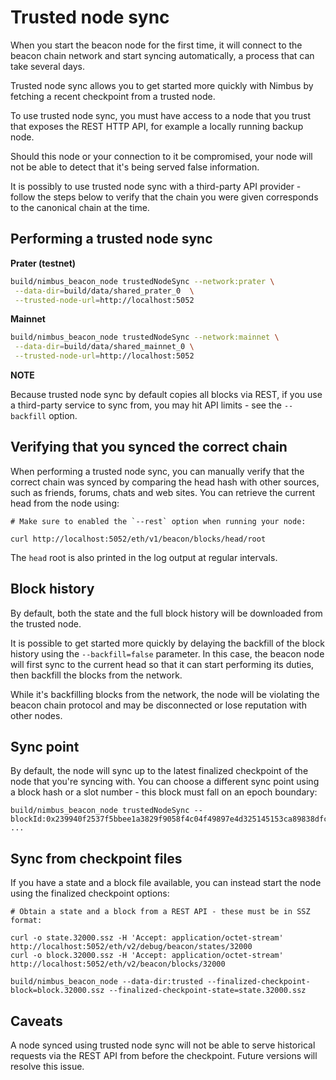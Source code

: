 # Trusted node sync

When you start the beacon node for the first time, it will connect to the beacon chain network and start syncing automatically, a process that can take several days.

Trusted node sync allows you to get started more quickly with Nimbus by fetching a recent checkpoint from a trusted node.

To use trusted node sync, you must have access to a node that you trust that exposes the REST HTTP API, for example a locally running backup node.

Should this node or your connection to it be compromised, your node will not be able to detect that it's being served false information.

It is possibly to use trusted node sync with a third-party API provider - follow the steps below to verify that the chain you were given corresponds to the canonical chain at the time.

## Performing a trusted node sync

**Prater (testnet)**

```bash
build/nimbus_beacon_node trustedNodeSync --network:prater \
 --data-dir=build/data/shared_prater_0  \
 --trusted-node-url=http://localhost:5052
```

**Mainnet**

```bash
build/nimbus_beacon_node trustedNodeSync --network:mainnet \
 --data-dir=build/data/shared_mainnet_0 \
 --trusted-node-url=http://localhost:5052
```

**NOTE**

Because trusted node sync by default copies all blocks via REST, if you use a third-party service to sync from, you may hit API limits - see the `--backfill` option.

## Verifying that you synced the correct chain

When performing a trusted node sync, you can manually verify that the correct chain was synced by comparing the head hash with other sources, such as friends, forums, chats and web sites. You can retrieve the current head from the node using:

```
# Make sure to enabled the `--rest` option when running your node:

curl http://localhost:5052/eth/v1/beacon/blocks/head/root
```

The `head` root is also printed in the log output at regular intervals.

## Block history

By default, both the state and the full block history will be downloaded from the trusted node.

It is possible to get started more quickly by delaying the backfill of the block history using the `--backfill=false` parameter. In this case, the beacon node will first sync to the current head so that it can start performing its duties, then backfill the blocks from the network.

While it's backfilling blocks from the network, the node will be violating the beacon chain protocol and may be disconnected or lose reputation with other nodes.

## Sync point

By default, the node will sync up to the latest finalized checkpoint of the node that you're syncing with. You can choose a different sync point using a block hash or a slot number - this block must fall on an epoch boundary:

```
build/nimbus_beacon_node trustedNodeSync --blockId:0x239940f2537f5bbee1a3829f9058f4c04f49897e4d325145153ca89838dfc9e2 ...

```

## Sync from checkpoint files

If you have a state and a block file available, you can instead start the node using the finalized checkpoint options:

```
# Obtain a state and a block from a REST API - these must be in SSZ format:

curl -o state.32000.ssz -H 'Accept: application/octet-stream' http://localhost:5052/eth/v2/debug/beacon/states/32000
curl -o block.32000.ssz -H 'Accept: application/octet-stream' http://localhost:5052/eth/v2/beacon/blocks/32000

build/nimbus_beacon_node --data-dir:trusted --finalized-checkpoint-block=block.32000.ssz --finalized-checkpoint-state=state.32000.ssz
```

## Caveats

A node synced using trusted node sync will not be able to serve historical requests via the REST API from before the checkpoint. Future versions will resolve this issue.
